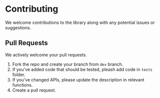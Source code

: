# Contributing

We welcome contributions to the library along with any potential issues or suggestions. 

## Pull Requests

We actively welcome your pull requests.

1. Fork the repo and create your branch from `dev` branch.
2. If you've added code that should be tested, pleash add code in `tests` folder.
3. If you've changed APIs, please update the description in relevant functions.
4. Create a pull request.
